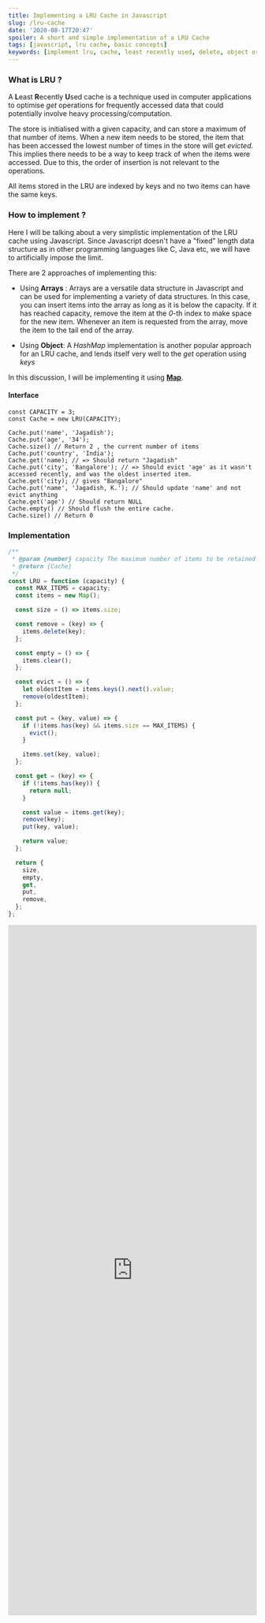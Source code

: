 ```yaml
---
title: Implementing a LRU Cache in Javascript
slug: /lru-cache
date: '2020-08-17T20:47'
spoiler: A short and simple implementation of a LRU Cache
tags: [javascript, lru cache, basic concepts]
keywords: [implement lru, cache, least recently used, delete, object oriented javascript]
---
```


### What is LRU ?

A **L**east **R**ecently **U**sed cache is a technique used in computer applications to optimise *get* operations for frequently accessed data that could potentially involve heavy processing/computation.

The store is initialised with a given capacity, and can store a maximum of that number of items. When a new item needs to be stored, the item that has been accessed the lowest number of times in the store will get *evicted*. This implies there needs to be a way to keep track of when the items were accessed. Due to this, the order of insertion is not relevant to the operations.

All items stored in the LRU are indexed by keys and no two items can have the same keys.

### How to implement ?

Here I will be talking about a very simplistic implementation of the LRU cache using Javascript. Since Javascript doesn't have a "fixed" length data structure as in other programming languages like C, Java etc, we will have to artificially impose the limit.

There are 2 approaches of implementing this:

- Using **Arrays** : Arrays are a versatile data structure in Javascript and can be used for implementing a variety of data structures. In this case, you can insert items into the array as long as it is below the capacity. If it has reached capacity, remove the item at the *0*-th index to make space for the new item. Whenever an item is requested from the array, move the item to the tail end of the array.

- Using **Object**: A *HashMap* implementation is another popular approach for an LRU cache, and lends itself very well to the *get* operation using *keys*

In this discussion, I will be implementing it using **[Map](https://developer.mozilla.org/en-US/docs/Web/JavaScript/Reference/Global_Objects/Map)**.


#### Interface
```
const CAPACITY = 3;
const Cache = new LRU(CAPACITY);

Cache.put('name', 'Jagadish');
Cache.put('age', '34');
Cache.size() // Return 2 , the current number of items
Cache.put('country', 'India');
Cache.get('name); // => Should return "Jagadish"
Cache.put('city', 'Bangalore'); // => Should evict 'age' as it wasn't accessed recently, and was the oldest inserted item.
Cache.get('city); // gives "Bangalore"
Cache.put('name', 'Jagadish, K.'); // Should update 'name' and not evict anything
Cache.get('age') // Should return NULL
Cache.empty() // Should flush the entire cache.
Cache.size() // Return 0
```

### Implementation
```js
/**
 * @param {number} capacity The maximum number of items to be retained in cache
 * @return {Cache}
 */
const LRU = function (capacity) {
  const MAX_ITEMS = capacity;
  const items = new Map();

  const size = () => items.size;

  const remove = (key) => {
    items.delete(key);
  };

  const empty = () => {
    items.clear();
  };

  const evict = () => {
    let oldestItem = items.keys().next().value;
    remove(oldestItem);
  };

  const put = (key, value) => {
    if (!items.has(key) && items.size == MAX_ITEMS) {
      evict();
    }

    items.set(key, value);
  };

  const get = (key) => {
    if (!items.has(key)) {
      return null;
    }

    const value = items.get(key);
    remove(key);
    put(key, value);

    return value;
  };

  return {
    size,
    empty,
    get,
    put,
    remove,
  };
};

```
<iframe height="1400px" width="100%" src="https://repl.it/@jagzviruz/LRU-Cache-in-Javascript?lite=true" scrolling="no" frameborder="no" allowtransparency="true" allowfullscreen="true" sandbox="allow-forms allow-pointer-lock allow-popups allow-same-origin allow-scripts allow-modals"></iframe>
